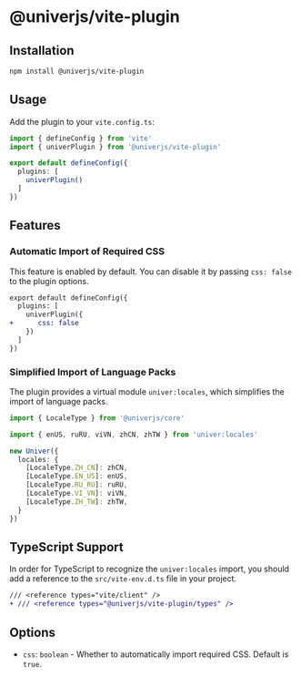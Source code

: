 # @univerjs/vite-plugin

## Installation

```bash
npm install @univerjs/vite-plugin
```

## Usage

Add the plugin to your `vite.config.ts`:

```typescript
import { defineConfig } from 'vite'
import { univerPlugin } from '@univerjs/vite-plugin'

export default defineConfig({
  plugins: [
    univerPlugin()
  ]
})
```

## Features

### Automatic Import of Required CSS

This feature is enabled by default. You can disable it by passing `css: false` to the plugin options.

```diff
export default defineConfig({
  plugins: [
    univerPlugin({
+      css: false
    })
  ]
})
```

### Simplified Import of Language Packs

The plugin provides a virtual module `univer:locales`, which simplifies the import of language packs.

```typescript
import { LocaleType } from '@univerjs/core'

import { enUS, ruRU, viVN, zhCN, zhTW } from 'univer:locales'

new Univer({
  locales: {
    [LocaleType.ZH_CN]: zhCN,
    [LocaleType.EN_US]: enUS,
    [LocaleType.RU_RU]: ruRU,
    [LocaleType.VI_VN]: viVN,
    [LocaleType.ZH_TW]: zhTW,
  }
})
```

## TypeScript Support

In order for TypeScript to recognize the `univer:locales` import, you should add a reference to the `src/vite-env.d.ts` file in your project.

```diff
/// <reference types="vite/client" />
+ /// <reference types="@univerjs/vite-plugin/types" />
```

## Options

- `css`: `boolean` - Whether to automatically import required CSS. Default is `true`.
